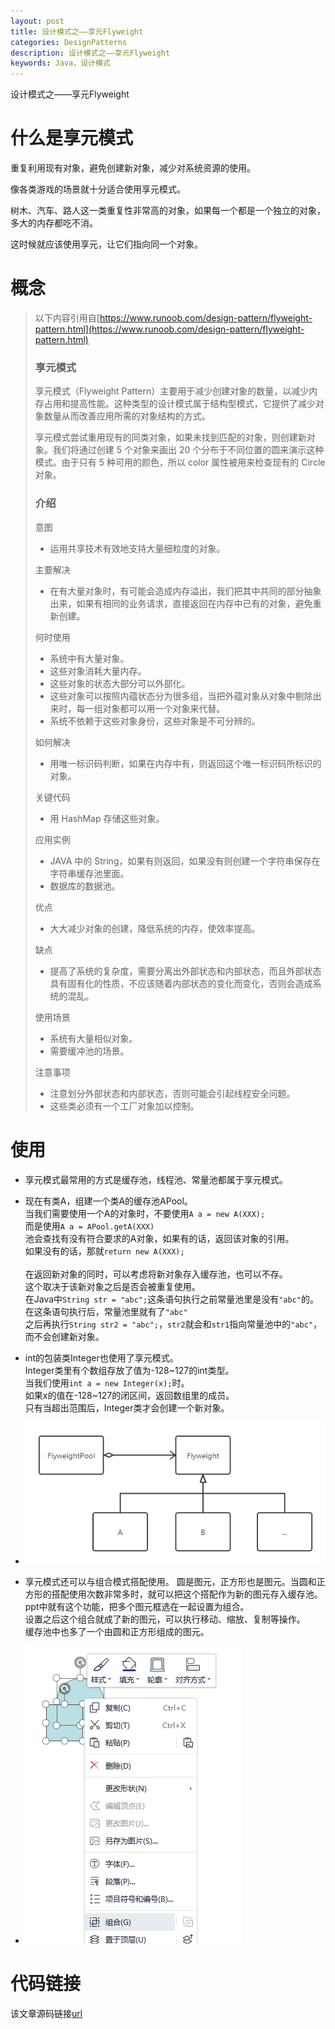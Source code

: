 ```yaml
---
layout: post
title: 设计模式之——享元Flyweight
categories: DesignPatterns
description: 设计模式之——享元Flyweight
keywords: Java，设计模式
---
```


设计模式之——享元Flyweight

# 什么是享元模式

重复利用现有对象，避免创建新对象，减少对系统资源的使用。

像各类游戏的场景就十分适合使用享元模式。

树木、汽车、路人这一类重复性非常高的对象，如果每一个都是一个独立的对象，多大的内存都吃不消。

这时候就应该使用享元，让它们指向同一个对象。

# 概念

> 以下内容引用自[https://www.runoob.com/design-pattern/flyweight-pattern.html](https://www.runoob.com/design-pattern/flyweight-pattern.html)
> 
> ### 享元模式
> 享元模式（Flyweight Pattern）主要用于减少创建对象的数量，以减少内存占用和提高性能。这种类型的设计模式属于结构型模式，它提供了减少对象数量从而改善应用所需的对象结构的方式。
> 
> 享元模式尝试重用现有的同类对象，如果未找到匹配的对象，则创建新对象。我们将通过创建 5 个对象来画出 20 个分布于不同位置的圆来演示这种模式。由于只有 5 种可用的颜色，所以 color 属性被用来检查现有的 Circle 对象。
> 
> ### 介绍
> 意图
> - 运用共享技术有效地支持大量细粒度的对象。
> 
> 主要解决
> - 在有大量对象时，有可能会造成内存溢出，我们把其中共同的部分抽象出来，如果有相同的业务请求，直接返回在内存中已有的对象，避免重新创建。
> 
> 何时使用
> - 系统中有大量对象。
> - 这些对象消耗大量内存。 
> - 这些对象的状态大部分可以外部化。 
> - 这些对象可以按照内蕴状态分为很多组，当把外蕴对象从对象中剔除出来时，每一组对象都可以用一个对象来代替。 
> - 系统不依赖于这些对象身份，这些对象是不可分辨的。
> 
> 如何解决
> - 用唯一标识码判断，如果在内存中有，则返回这个唯一标识码所标识的对象。
> 
> 关键代码
> - 用 HashMap 存储这些对象。
> 
> 应用实例
> - JAVA 中的 String，如果有则返回，如果没有则创建一个字符串保存在字符串缓存池里面。
> - 数据库的数据池。
> 
> 优点
> - 大大减少对象的创建，降低系统的内存，使效率提高。
> 
> 缺点
> - 提高了系统的复杂度，需要分离出外部状态和内部状态，而且外部状态具有固有化的性质，不应该随着内部状态的变化而变化，否则会造成系统的混乱。
> 
> 使用场景
> - 系统有大量相似对象。
> - 需要缓冲池的场景。
> 
> 注意事项
> - 注意划分外部状态和内部状态，否则可能会引起线程安全问题。 
> - 这些类必须有一个工厂对象加以控制。

# 使用
- 享元模式最常用的方式是缓存池，线程池、常量池都属于享元模式。

- 现在有类A，组建一个类A的缓存池APool。<br>
当我们需要使用一个A的对象时，不要使用`A a = new A(XXX);`<br>
而是使用`A a = APool.getA(XXX)`<br>
池会查找有没有符合要求的A对象，如果有的话，返回该对象的引用。<br>
如果没有的话，那就`return new A(XXX);`<br><br>
在返回新对象的同时，可以考虑将新对象存入缓存池，也可以不存。<br>
这个取决于该新对象之后是否会被重复使用。<br>
在Java中`String str = "abc";`这条语句执行之前常量池里是没有`"abc"`的。<br>
在这条语句执行后，常量池里就有了`"abc"`<br>
之后再执行`String str2 = "abc";`，`str2`就会和`str1`指向常量池中的`"abc"`，而不会创建新对象。

- int的包装类Integer也使用了享元模式。<br>
Integer类里有个数组存放了值为-128~127的int类型。<br>
当我们使用`int a = new Integer(x);`时。<br>
如果x的值在-128~127的闭区间，返回数组里的成员。<br>
只有当超出范围后，Integer类才会创建一个新对象。<br>

- ![enter description here](/images/posts/designpatterns/flyweight/flyweight.png)

- 享元模式还可以与组合模式搭配使用。
圆是图元，正方形也是图元。当圆和正方形的搭配使用次数非常多时，就可以把这个搭配作为新的图元存入缓存池。<br>
ppt中就有这个功能，把多个图元框选在一起设置为组合。<br>
设置之后这个组合就成了新的图元，可以执行移动、缩放、复制等操作。<br>
缓存池中也多了一个由圆和正方形组成的图元。<br>
- ![enter description here](/images/posts/designpatterns/flyweight/composite.png)


# 代码链接
该文章源码链接[url](url)